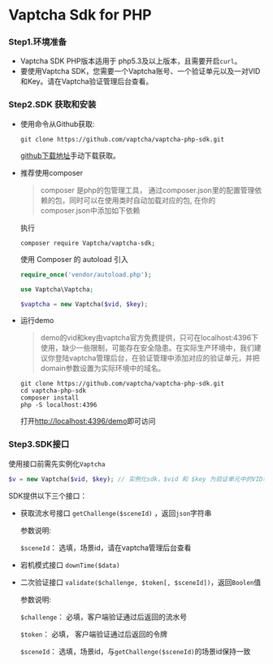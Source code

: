 # Vaptcha Sdk for PHP

### Step1.环境准备

- Vaptcha SDK PHP版本适用于  php5.3及以上版本，且需要开启`curl`。
- 要使用Vaptcha SDK，您需要一个Vaptcha账号、一个验证单元以及一对VID和Key。请在Vaptcha验证管理后台查看。

### Step2.SDK 获取和安装

- 使用命令从Github获取:

  ```shell
  git clone https://github.com/vaptcha/vaptcha-php-sdk.git
  ```

  [github下载地址](https://github.com/vaptcha/vaptcha-php-sdk)手动下载获取。

- 推荐使用composer

  > composer 是php的包管理工具， 通过composer.json里的配置管理依赖的包，同时可以在使用类时自动加载对应的包, 在你的composer.json中添加如下依赖

  执行

  ```shell
  composer require Vaptcha/vaptcha-sdk;
  ```

  使用 Composer 的 autoload 引入

  ```php
  require_once('vendor/autoload.php');

  use Vaptcha\Vaptcha;

  $vaptcha = new Vaptcha($vid, $key);
  ```

- 运行demo
  > demo的vid和key由vaptcha官方免费提供，只可在localhost:4396下使用，缺少一些限制，可能存在安全隐患。在实际生产环境中，我们建议你登陆vaptcha管理后台，在验证管理中添加对应的验证单元，并把domain参数设置为实际环境中的域名。

  ```shell
  git clone https://github.com/vaptcha/vaptcha-php-sdk.git
  cd vaptcha-php-sdk
  composer install
  php -S localhost:4396
  ```

  打开[http://localhost:4396/demo](http://localhost:4396/demo)即可访问

### Step3.SDK接口

使用接口前需先实例化`Vaptcha`

```php
$v = new Vaptcha($vid, $key); // 实例化sdk，$vid 和 $key 为验证单元中的VID和Key
```

SDK提供以下三个接口：

- 获取流水号接口 `getChallenge($sceneId)` ，返回`json`字符串

  参数说明:

  `$sceneId`： 选填，场景id，请在vaptcha管理后台查看

- 宕机模式接口 `downTime($data)`

- 二次验证接口 `validate($challenge, $token[, $sceneId])`，返回`Boolen`值

  参数说明: 

  `$challenge`： 必填，客户端验证通过后返回的流水号

  `$token`： 必填， 客户端验证通过后返回的令牌

  `$sceneId`： 选填，场景id，与`getChallenge($sceneId)`的场景id保持一致
